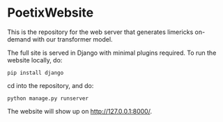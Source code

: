 # PoetixWebsite

This is the repository for the web server that generates limericks on-demand with our transformer model. 

The full site is served in Django with minimal plugins required. To run the website locally, do:

```
pip install django
```
cd into the repository, and do:
```
python manage.py runserver
```
The website will show up on http://127.0.0.1:8000/.
